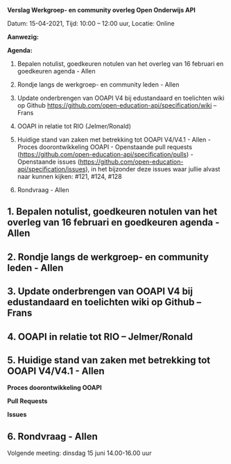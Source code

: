 **Verslag Werkgroep- en community overleg Open Onderwijs API**


Datum: 15-04-2021, Tijd: 10:00 – 12:00 uur, Locatie: Online

**Aanwezig:**  


**Agenda:**

1.  Bepalen notulist, goedkeuren notulen van het overleg van 16 februari en goedkeuren agenda - Allen

2.  Rondje langs de werkgroep- en community leden - Allen

3.  Update onderbrengen van OOAPI V4 bij edustandaard en toelichten wiki op Github
        https://github.com/open-education-api/specification/wiki  – Frans

4. OOAPI in relatie tot RIO (Jelmer/Ronald)

5.  Huidige stand van zaken met betrekking tot OOAPI V4/V4.1 - Allen
        - Proces doorontwikkeling OOAPI
        - Openstaande pull requests (https://github.com/open-education-api/specification/pulls)
        - Openstaande issues (https://github.com/open-education-api/specification/issues), 
          in het bijzonder deze issues waar jullie alvast naar kunnen kijken: 
           #121, #124, #128

6.  Rondvraag - Allen        



## 1.  Bepalen notulist, goedkeuren notulen van het overleg van 16 februari en goedkeuren agenda - Allen


## 2.  Rondje langs de werkgroep- en community leden - Allen


## 3.  Update onderbrengen van OOAPI V4 bij edustandaard en toelichten wiki op Github – Frans


## 4.  OOAPI in relatie tot RIO  – Jelmer/Ronald


## 5.  Huidige stand van zaken met betrekking tot OOAPI V4/V4.1 - Allen

**Proces doorontwikkeling OOAPI**

**Pull Requests**

**Issues**  


## 6.  Rondvraag - Allen


Volgende meeting: dinsdag 15 juni 14.00-16.00 uur

